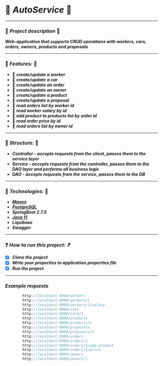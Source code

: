 #  :car: ***AutoService*** :car:
___
### :pushpin: ***Project description*** :pushpin:
***Web-application that supports CRUD operations with workers, cars, orders, owners, products and proposals***
___
### :bookmark: ***Features:*** :bookmark:
+ :notebook: ***create/update a worker***
+ :notebook: ***create/update a car***
+ :notebook: ***create/update an order***
+ :notebook: ***create/update an owner***
+ :notebook: ***create/update a product***
+ :notebook: ***create/update a proposal***
+ :notebook: ***read orders list by worker id***
+ :notebook: ***read worker salary by id***
+ :notebook: ***add product to products list by order id***
+ :notebook: ***read order price by id***
+ :notebook: ***read orders list by owner id***
___
### :open_file_folder: ***Structure:*** :open_file_folder:
+ ***Controller - accepts requests from the client, passes them to the service layer***
+ ***Service - accepts requests from the controller, passes them to the DAO layer and performs all business logic***
+ ***DAO - accepts requests from the service, passes them to the DB***
___
### :page_with_curl: ***Technologies:*** :page_with_curl:
+ ***[Maven](https://maven.apache.org/download.cgi)***
+ ***[PostgreSQL](https://www.postgresql.org/download/)***
+ ***SpringBoot 2.7.5***
+ ***[Java 11](https://www.oracle.com/java/technologies/javase/jdk11-archive-downloads.html)***
+ ***Liquibase***
+ ***Swagger***
___
### :question: ***How to run this project: :question:***
- [x] ***Clone the project***
- [x] ***Write your properties to application.properties file***
- [x] ***Run the project***
___
###  ***Example requests***
```java
        http://localhost:8090/workers
        http://localhost:8090/workers/1
        http://localhost:8090/workers/1/salary
        http://localhost:8090/cars
        http://localhost:8090/cars/1
        http://localhost:8090/products
        http://localhost:8090/products/1
        http://localhost:8090/proposals
        http://localhost:8090/proposals/1
        http://localhost:8090/orders
        http://localhost:8090/orders/1
        http://localhost:8090/orders/1/add-product
        http://localhost:8090/orders/1/price
        http://localhost:8090/owners
        http://localhost:8090/owners/1
```

